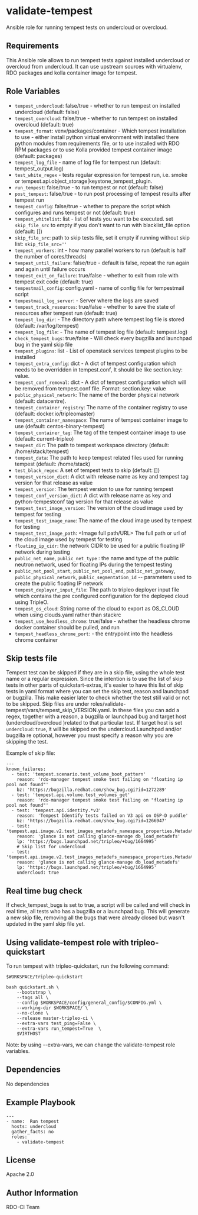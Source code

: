 validate-tempest
================

Ansible role for running tempest tests on undercloud or overcloud.

Requirements
------------

This Ansible role allows to run tempest tests against installed undercloud or overcloud from undercloud.
It can use upstream sources with virtualenv, RDO packages and kolla container image for tempest.

Role Variables
--------------

* `tempest_undercloud`: false/true - whether to run tempest on installed undercloud (default: false)
* `tempest_overcloud`: false/true - whether to run tempest on installed overcloud (default: true)
* `tempest_format`: venv/packages/container - Which tempest installation to use - either install python virtual environment
                    with installed there python modules from requirements file, or to use installed with RDO RPM packages
                    or to use Kolla provided tempest container image (default: packages)
* `tempest_log_file` - name of log file for tempest run (default: tempest_output.log)
* `test_white_regex` - tests regular expression for tempest run, i.e. smoke or tempest.api.object_storage|keystone_tempest_plugin.
* `run_tempest`: false/true - to run tempest or not (default: false)
* `post_tempest`: false/true - to run post processing of tempest results after tempest run
* `tempest_config`: false/true - whether to prepare the script which configures and runs tempest or not (default: true)
* `tempest_whitelist`: list - list of tests you want to be executed. set `skip_file_src`
                       to empty if you don't want to run with blacklist_file option (default: [])
* `skip_file_src`: path to skip tests file, set it empty if running without skip list: `skip_file_src=''`
* `tempest_workers`: int - how many parallel workers to run (default is half the number of cores/threads)
* `tempest_until_failure`: false/true - default is false, repeat the run again and again until failure occurs
* `tempest_exit_on_failure`: true/false - whether to exit from role with tempest exit code (default: true)
* `tempestmail_config`: config.yaml - name of config file for tempestmail script
* `tempestmail_log_server`: <string> - Server where the logs are saved
* `tempest_track_resources`: true/false - whether to save the state of resources after tempest run (default: true)
* `tempest_log_dir`: <directory path> - The directory path where tempest log file is stored (default: /var/log/tempest)
* `tempest_log_file`: <file name> - The name of tempest log file (default: tempest.log)
* `check_tempest_bugs`: true/false - Will check every bugzilla and launchpad bug in the yaml skip file
* `tempest_plugins`: list - List of openstack services tempest plugins to be
                     installed
* `tempest_extra_config`: dict - A dict of tempest configuration which needs to be overridden in tempest.conf,
                          It should be like section.key: value.
* `tempest_conf_removal`: dict - A dict of tempest configuration which will be
                          removed from tempest.conf file.
                          Format: section.key: value
* `public_physical_network`: <string> The name of the border physical network (default: datacentre).
* `tempest_container_registry`: <string> The name of the container registry to use (default: docker.io/tripleomaster)
* `tempest_container_namespace`: <string> The name of tempest container image to use (default: centos-binary-tempest)
* `tempest_container_tag`: <string> The tag of the tempest container image to use (default: current-tripleo)
* `tempest_dir`: <string> The path to tempest workspace directory (default: /home/stack/tempest)
* `tempest_data`: <string> The path to keep tempest related files used for running tempest (default: /home/stack)
* `test_black_regex`: <list> A set of tempest tests to skip (default: [])
* `tempest_version_dict`: <dict> A dict with release name as key and tempest tag version for that release as value
* `tempest_version`: <string> The tempest version to use for running tempest
* `tempest_conf_version_dict`: <dict> A dict with release name as key and python-tempestconf tag version for that release
                               as value
* `tempest_test_image_version`: <float> The version of the cloud image used by tempest for testing
* `tempest_test_image_name`: <string> The name of the cloud image used by tempest for testing
* `tempest_test_image_path`: <Image full path/URL> The full path or url of the cloud image used by tempest for testing
* `floating_ip_cidr`: the network CIDR to be used for a public floating IP network during testing
* `public_net_name`, `public_net_type` : the name and type of the public neutron network, used for floating IPs during
                                          the tempest testing
* `public_net_pool_start`, `public_net_pool_end`, `public_net_gateway`,
  `public_physical_network`, `public_segmentation_id` -- parameters used to create the public floating IP network
* `tempest_deployer_input_file`: <file path> The path to tripleo deployer input file which contains the pre configured
                                 configuration for the deployed cloud using TripleO.
* `tempest_os_cloud`: <string> String name of the cloud to export as OS_CLOUD when using clouds.yaml rather than stackrc
* `tempest_use_headless_chrome`: true/false - whether the headless chrome docker container should be pulled, and run
* `tempest_headless_chrome_port`: <int> - the entrypoint into the headless chrome container


Skip tests file
---------------

Tempest test can be skipped if they are in a skip file, using the whole test
name or a regular expression.
Since the intention is to use the list of skip tests in other parts of
quickstart-extras, it's easier to have this list of skip tests in yaml format
where you can set the skip test, reason and launchpad or bugzilla. This make
easier later to check whether the test still valid or not to be skipped.
Skip files are under roles/validate-tempest/vars/tempest_skip_VERSION.yaml.
In these files you can add a regex, together with a reason, a bugzilla
or launchpad bug and target host (undercloud/overcloud )related to that
particular test. If target host is set `undercloud:true`, it will be skipped
on the undercloud.Launchpad and/or bugzilla re optional, however you must
specify a reason why you are skipping the test.

Example of skip file:

    ---
    known_failures:
      - test: 'tempest.scenario.test_volume_boot_pattern'
        reason: 'rdo-manager tempest smoke test failing on "floating ip pool not found"'
        bz: 'https://bugzilla.redhat.com/show_bug.cgi?id=1272289'
      - test: 'tempest.api.volume.test_volumes_get'
        reason: 'rdo-manager tempest smoke test failing on "floating ip pool not found"'
      - test: 'tempest.api.identity.*v3'
        reason: 'Tempest Identify tests failed on V3 api on OSP-D puddle'
        bz: 'https://bugzilla.redhat.com/show_bug.cgi?id=1266947'
      - test: 'tempest.api.image.v2.test_images_metadefs_namespace_properties.MetadataNamespacePropertiesTest.test_basic_meta_def_namespace_property'
        reason: 'glance is not calling glance-manage db_load_metadefs'
        lp: 'https://bugs.launchpad.net/tripleo/+bug/1664995'
        # Skip list for undercloud
      - test: 'tempest.api.image.v2.test_images_metadefs_namespace_properties.MetadataNamespacePropertiesTest.test_basic_meta_def_namespace_property'
        reason: 'glance is not calling glance-manage db_load_metadefs'
        lp: 'https://bugs.launchpad.net/tripleo/+bug/1664995'
        undercloud: true


Real time bug check
-------------------

If check_tempest_bugs is set to true, a script will be called and will check
in real time, all tests who has a bugzilla or a launchpad bug. This will
generate a new skip file, removing all the bugs that were already closed but
wasn't updated in the yaml skip file yet.



Using validate-tempest role with tripleo-quickstart
---------------------------------------------------

To run tempest with tripleo-quickstart, run the following command:

    $WORKSPACE/tripleo-quickstart

    bash quickstart.sh \
        --bootstrap \
        --tags all \
        --config $WORKSPACE/config/general_config/$CONFIG.yml \
        --working-dir $WORKSPACE/ \
        --no-clone \
        --release master-tripleo-ci \
        --extra-vars test_ping=False \
        --extra-vars run_tempest=True  \
        $VIRTHOST

Note: by using --extra-vars, we can change the validate-tempest role variables.

Dependencies
------------

No dependencies

Example Playbook
----------------

    ---
    - name:  Run tempest
      hosts: undercloud
      gather_facts: no
      roles:
        - validate-tempest

License
-------

Apache 2.0

Author Information
------------------

RDO-CI Team
